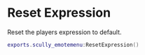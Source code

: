 # Reset Expression

Reset the players expression to default.
```lua
exports.scully_emotemenu:ResetExpression()
```